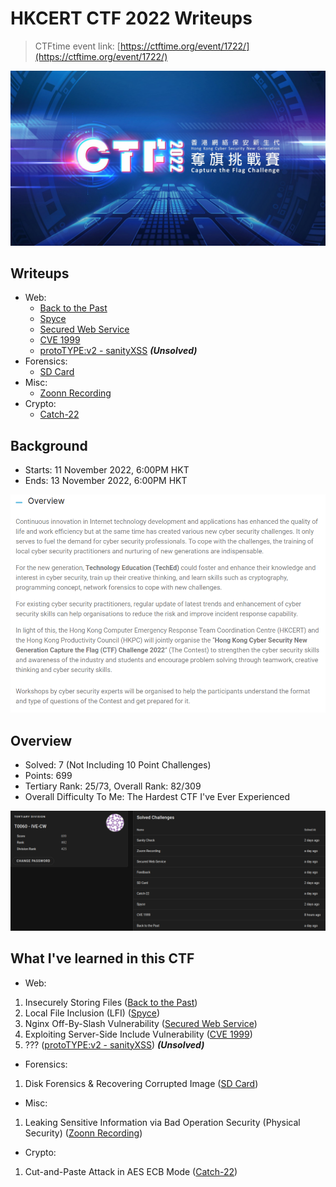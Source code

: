 # HKCERT CTF 2022 Writeups

> CTFtime event link: [https://ctftime.org/event/1722/](https://ctftime.org/event/1722/)

![](https://raw.githubusercontent.com/siunam321/CTF-Writeups/main/HKCERT-CTF-2022/images/banner.png)

## Writeups

- Web:
	- [Back to the Past](https://siunam321.github.io/ctf/HKCERT-CTF-2022/Web/Back-to-the-Past/)
	- [Spyce](https://siunam321.github.io/ctf/HKCERT-CTF-2022/Web/Spyce/)
	- [Secured Web Service](https://siunam321.github.io/ctf/HKCERT-CTF-2022/Web/Secured-Web-Service/)
	- [CVE 1999](https://siunam321.github.io/ctf/HKCERT-CTF-2022/Web/CVE-1999/)
	- [protoTYPE:v2 - sanityXSS](https://siunam321.github.io/ctf/HKCERT-CTF-2022/Web/protoTYPEv2-sanityXSS/) ***(Unsolved)***
- Forensics:
	- [SD Card](https://siunam321.github.io/ctf/HKCERT-CTF-2022/Forensics/SD-Card/)
- Misc:
	- [Zoonn Recording](https://siunam321.github.io/ctf/HKCERT-CTF-2022/Misc/Zoonn-Recording/)
- Crypto:
	- [Catch-22](https://siunam321.github.io/ctf/HKCERT-CTF-2022/Crypto/Catch-22/)

## Background

- Starts: 11 November 2022, 6:00PM HKT
- Ends: 13 November 2022, 6:00PM HKT

![](https://raw.githubusercontent.com/siunam321/CTF-Writeups/main/HKCERT-CTF-2022/images/overview.png)

## Overview

- Solved: 7 (Not Including 10 Point Challenges)
- Points: 699
- Tertiary Rank: 25/73, Overall Rank: 82/309
- Overall Difficulty To Me: The Hardest CTF I've Ever Experienced

![](https://raw.githubusercontent.com/siunam321/CTF-Writeups/main/HKCERT-CTF-2022/images/profile.png)

## What I've learned in this CTF

- Web:
1. Insecurely Storing Files ([Back to the Past](https://siunam321.github.io/ctf/HKCERT-CTF-2022/Web/Back-to-the-Past/))
2. Local File Inclusion (LFI) ([Spyce](https://siunam321.github.io/ctf/HKCERT-CTF-2022/Web/Spyce/))
3. Nginx Off-By-Slash Vulnerability ([Secured Web Service](https://siunam321.github.io/ctf/HKCERT-CTF-2022/Web/Secured-Web-Service/))
4. Exploiting Server-Side Include Vulnerability ([CVE 1999](https://siunam321.github.io/ctf/HKCERT-CTF-2022/Web/CVE-1999/))
5. ??? ([protoTYPE:v2 - sanityXSS](https://siunam321.github.io/ctf/HKCERT-CTF-2022/Web/protoTYPEv2-sanityXSS/)) ***(Unsolved)***

- Forensics:
1. Disk Forensics & Recovering Corrupted Image ([SD Card](https://siunam321.github.io/ctf/HKCERT-CTF-2022/Forensics/SD-Card/))

- Misc:
1. Leaking Sensitive Information via Bad Operation Security (Physical Security) ([Zoonn Recording](https://siunam321.github.io/ctf/HKCERT-CTF-2022/Misc/Zoonn-Recording/))

- Crypto:
1. Cut-and-Paste Attack in AES ECB Mode ([Catch-22](https://siunam321.github.io/ctf/HKCERT-CTF-2022/Crypto/Catch-22/))